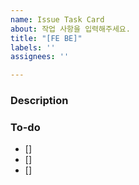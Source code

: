 ```yaml
---
name: Issue Task Card
about: 작업 사항을 입력해주세요.
title: "[FE BE]"
labels: ''
assignees: ''

---
```


### Description

### To-do

- []
- []
- []

